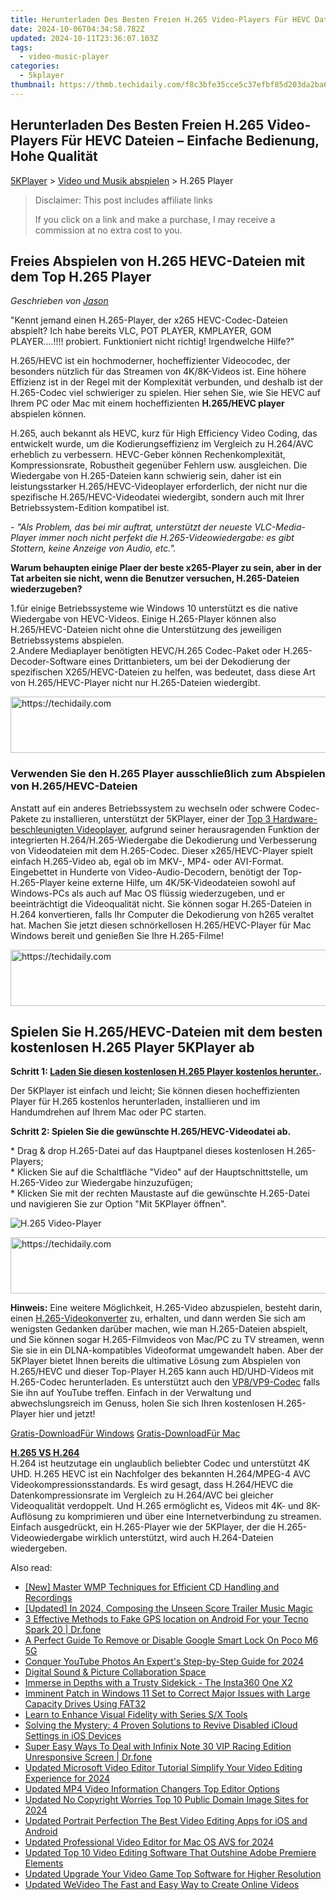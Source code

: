 ```yaml
---
title: Herunterladen Des Besten Freien H.265 Video-Players Für HEVC Dateien – Einfache Bedienung, Hohe Qualität
date: 2024-10-06T04:34:58.782Z
updated: 2024-10-11T23:36:07.103Z
tags:
  - video-music-player
categories:
  - 5kplayer
thumbnail: https://thmb.techidaily.com/f8c3bfe35cce5c37efbf85d203da2ba6c70ae952a01231a15536e05f0907b970.png
---
```


## Herunterladen Des Besten Freien H.265 Video-Players Für HEVC Dateien – Einfache Bedienung, Hohe Qualität

[5KPlayer](https://tools.techidaily.com/5kplayer/products/) \> [Video und Musik abspielen](https://tools.techidaily.com/5kplayer/video-music-player/) \> H.265 Player

>  Disclaimer: This post includes affiliate links
>
>  If you click on a link and make a purchase, I may receive a commission at no extra cost to you.
>

## Freies Abspielen von H.265 HEVC-Dateien mit dem Top H.265 Player

 _Geschrieben von [Jason](https://www.quora.com/profile/Jason-Copper-1)_

"Kennt jemand einen H.265-Player, der x265 HEVC-Codec-Dateien abspielt? Ich habe bereits VLC, POT PLAYER, KMPLAYER, GOM PLAYER....!!!! probiert. Funktioniert nicht richtig! Irgendwelche Hilfe?" 

H.265/HEVC ist ein hochmoderner, hocheffizienter Videocodec, der besonders nützlich für das Streamen von 4K/8K-Videos ist. Eine höhere Effizienz ist in der Regel mit der Komplexität verbunden, und deshalb ist der H.265-Codec viel schwieriger zu spielen. Hier sehen Sie, wie Sie HEVC auf Ihrem PC oder Mac mit einem hocheffizienten **H.265/HEVC player** abspielen können.

H.265, auch bekannt als HEVC, kurz für High Efficiency Video Coding, das entwickelt wurde, um die Kodierungseffizienz im Vergleich zu H.264/AVC erheblich zu verbessern. HEVC-Geber können Rechenkomplexität, Kompressionsrate, Robustheit gegenüber Fehlern usw. ausgleichen. Die Wiedergabe von H.265-Dateien kann schwierig sein, daher ist ein leistungsstarker H.265/HEVC-Videoplayer erforderlich, der nicht nur die spezifische H.265/HEVC-Videodatei wiedergibt, sondern auch mit Ihrer Betriebssystem-Edition kompatibel ist.

_\- "Als Problem, das bei mir auftrat, unterstützt der neueste VLC-Media-Player immer noch nicht perfekt die H.265-Videowiedergabe: es gibt Stottern, keine Anzeige von Audio, etc."._

**Warum behaupten einige Plaer der beste x265-Player zu sein, aber in der Tat arbeiten sie nicht, wenn die Benutzer versuchen, H.265-Dateien wiederzugeben?**

1.für einige Betriebssysteme wie Windows 10 unterstützt es die native Wiedergabe von HEVC-Videos. Einige H.265-Player können also H.265/HEVC-Dateien nicht ohne die Unterstützung des jeweiligen Betriebssystems abspielen.   
2.Andere Mediaplayer benötigten HEVC/H.265 Codec-Paket oder H.265-Decoder-Software eines Drittanbieters, um bei der Dekodierung der spezifischen X265/HEVC-Dateien zu helfen, was bedeutet, dass diese Art von H.265/HEVC-Player nicht nur H.265-Dateien wiedergibt.

<!-- affiliate ads begin -->
<a href="https://appsumo.8odi.net/c/5597632/2068416/7443" target="_top" id="2068416">
  <img src="//a.impactradius-go.com/display-ad/7443-2068416" border="0" alt="https://techidaily.com" width="728" height="90"/>
</a>
<img height="0" width="0" src="https://appsumo.8odi.net/i/5597632/2068416/7443" style="position:absolute;visibility:hidden;" border="0" />
<!-- affiliate ads end -->

### Verwenden Sie den H.265 Player ausschließlich zum Abspielen von H.265/HEVC-Dateien

Anstatt auf ein anderes Betriebssystem zu wechseln oder schwere Codec-Pakete zu installieren, unterstützt der 5KPlayer, einer der [Top 3 Hardware-beschleunigten Videoplayer](https://tools.techidaily.com/5kplayer/video-music-player/), aufgrund seiner herausragenden Funktion der integrierten H.264/H.265-Wiedergabe die Dekodierung und Verbesserung von Videodateien mit dem H.265-Codec. Dieser x265/HEVC-Player spielt einfach H.265-Video ab, egal ob im MKV-, MP4- oder AVI-Format. Eingebettet in Hunderte von Video-Audio-Decodern, benötigt der Top-H.265-Player keine externe Hilfe, um 4K/5K-Videodateien sowohl auf Windows-PCs als auch auf Mac OS flüssig wiederzugeben, und er beeinträchtigt die Videoqualität nicht. Sie können sogar H.265-Dateien in H.264 konvertieren, falls Ihr Computer die Dekodierung von h265 veraltet hat. Machen Sie jetzt diesen schnörkellosen H.265/HEVC-Player für Mac Windows bereit und genießen Sie Ihre H.265-Filme! 

<!-- affiliate ads begin -->
<a href="https://appsumo.8odi.net/c/5597632/2123734/7443" target="_top" id="2123734">
  <img src="//a.impactradius-go.com/display-ad/7443-2123734" border="0" alt="https://techidaily.com" width="728" height="90"/>
</a>
<img height="0" width="0" src="https://appsumo.8odi.net/i/5597632/2123734/7443" style="position:absolute;visibility:hidden;" border="0" />
<!-- affiliate ads end -->

## Spielen Sie H.265/HEVC-Dateien mit dem besten kostenlosen H.265 Player 5KPlayer ab

**Schritt 1: [Laden Sie diesen kostenlosen H.265 Player kostenlos herunter.](https://tools.techidaily.com/5kplayer/products/).** 

Der 5KPlayer ist einfach und leicht; Sie können diesen hocheffizienten Player für H.265 kostenlos herunterladen, installieren und im Handumdrehen auf Ihrem Mac oder PC starten. 

**Schritt 2: Spielen Sie die gewünschte H.265/HEVC-Videodatei ab.** 

\* Drag & drop H.265-Datei auf das Hauptpanel dieses kostenlosen H.265-Players;   
\* Klicken Sie auf die Schaltfläche "Video" auf der Hauptschnittstelle, um H.265-Video zur Wiedergabe hinzuzufügen;   
\* Klicken Sie mit der rechten Maustaste auf die gewünschte H.265-Datei und navigieren Sie zur Option "Mit 5KPlayer öffnen".

![H.265 Video-Player](https://www.5kplayer.com/video-music-player-de/../video-music-player/img/5kplayer-freeaacplayer-yxt-030601.jpg) 

<!-- affiliate ads begin -->
<a href="https://appsumo.8odi.net/c/5597632/2151868/7443" target="_top" id="2151868">
  <img src="//a.impactradius-go.com/display-ad/7443-2151868" border="0" alt="https://techidaily.com" width="600" height="90"/>
</a>
<img height="0" width="0" src="https://appsumo.8odi.net/i/5597632/2151868/7443" style="position:absolute;visibility:hidden;" border="0" />
<!-- affiliate ads end -->

**Hinweis:** Eine weitere Möglichkeit, H.265-Video abzuspielen, besteht darin, einen [H.265-Videokonverter](https://tools.techidaily.com/5kplayer/products/) zu, erhalten, und dann werden Sie sich am wenigsten Gedanken darüber machen, wie man H.265-Dateien abspielt, und Sie können sogar H.265-Filmvideos von Mac/PC zu TV streamen, wenn Sie sie in ein DLNA-kompatibles Videoformat umgewandelt haben. Aber der 5KPlayer bietet Ihnen bereits die ultimative Lösung zum Abspielen von H.265/HEVC und dieser Top-Player H.265 kann auch HD/UHD-Videos mit H.265-Codec herunterladen. Es unterstützt auch den [VP8/VP9-Codec](https://tools.techidaily.com/5kplayer/video-music-player/) falls Sie ihn auf YouTube treffen. Einfach in der Verwaltung und abwechslungsreich im Genuss, holen Sie sich Ihren kostenlosen H.265-Player hier und jetzt! 

[Gratis-DownloadFür Windows](https://tools.techidaily.com/5kplayer/products/) [Gratis-DownloadFür Mac](https://tools.techidaily.com/5kplayer/products/) 

[**H.265 VS H.264**](https://tools.techidaily.com/winxdvd/products/)  
 H.264 ist heutzutage ein unglaublich beliebter Codec und unterstützt 4K UHD. H.265 HEVC ist ein Nachfolger des bekannten H.264/MPEG-4 AVC Videokompressionsstandards. Es wird gesagt, dass H.264/HEVC die Datenkompressionsrate im Vergleich zu H.264/AVC bei gleicher Videoqualität verdoppelt. Und H.265 ermöglicht es, Videos mit 4K- und 8K-Auflösung zu komprimieren und über eine Internetverbindung zu streamen. Einfach ausgedrückt, ein H.265-Player wie der 5KPlayer, der die H.265-Videowiedergabe wirklich unterstützt, wird auch H.264-Dateien wiedergeben.

<ins class="adsbygoogle"
     style="display:block"
     data-ad-format="autorelaxed"
     data-ad-client="ca-pub-7571918770474297"
     data-ad-slot="1223367746"></ins>

<ins class="adsbygoogle"
     style="display:block"
     data-ad-client="ca-pub-7571918770474297"
     data-ad-slot="8358498916"
     data-ad-format="auto"
     data-full-width-responsive="true"></ins>

<span class="atpl-alsoreadstyle">Also read:</span>
<div><ul>
<li><a href="https://extra-guidance.techidaily.com/new-master-wmp-techniques-for-efficient-cd-handling-and-recordings/"><u>[New] Master WMP Techniques for Efficient CD Handling and Recordings</u></a></li>
<li><a href="https://fox-info.techidaily.com/updated-in-2024-composing-the-unseen-score-trailer-music-magic/"><u>[Updated] In 2024, Composing the Unseen Score Trailer Music Magic</u></a></li>
<li><a href="https://android-location.techidaily.com/3-effective-methods-to-fake-gps-location-on-android-for-your-tecno-spark-20-drfone-by-drfone-virtual/"><u>3 Effective Methods to Fake GPS location on Android For your Tecno Spark 20 | Dr.fone</u></a></li>
<li><a href="https://easy-unlock-android.techidaily.com/a-perfect-guide-to-remove-or-disable-google-smart-lock-on-poco-m6-5g-by-drfone-android/"><u>A Perfect Guide To Remove or Disable Google Smart Lock On Poco M6 5G</u></a></li>
<li><a href="https://article-helps.techidaily.com/conquer-youtube-photos-an-experts-step-by-step-guide-for-2024/"><u>Conquer YouTube Photos An Expert's Step-by-Step Guide for 2024</u></a></li>
<li><a href="https://extra-information.techidaily.com/digital-sound-and-picture-collaboration-space/"><u>Digital Sound & Picture Collaboration Space</u></a></li>
<li><a href="https://video-creation-software.techidaily.com/immerse-in-depths-with-a-trusty-sidekick-the-insta360-one-x2/"><u>Immerse in Depths with a Trusty Sidekick - The Insta360 One X2</u></a></li>
<li><a href="https://some-approaches.techidaily.com/imminent-patch-in-windows-11-set-to-correct-major-issues-with-large-capacity-drives-using-fat32/"><u>Imminent Patch in Windows 11 Set to Correct Major Issues with Large Capacity Drives Using FAT32</u></a></li>
<li><a href="https://games-able.techidaily.com/learn-to-enhance-visual-fidelity-with-series-sx-tools/"><u>Learn to Enhance Visual Fidelity with Series S/X Tools</u></a></li>
<li><a href="https://fox-that.techidaily.com/solving-the-mystery-4-proven-solutions-to-revive-disabled-icloud-settings-in-ios-devices/"><u>Solving the Mystery: 4 Proven Solutions to Revive Disabled iCloud Settings in iOS Devices</u></a></li>
<li><a href="https://howto.techidaily.com/super-easy-ways-to-deal-with-infinix-note-30-vip-racing-edition-unresponsive-screen-drfone-by-drfone-fix-android-problems-fix-android-problems/"><u>Super Easy Ways To Deal with Infinix Note 30 VIP Racing Edition Unresponsive Screen | Dr.fone</u></a></li>
<li><a href="https://video-creation-software.techidaily.com/updated-microsoft-video-editor-tutorial-simplify-your-video-editing-experience-for-2024/"><u>Updated Microsoft Video Editor Tutorial Simplify Your Video Editing Experience for 2024</u></a></li>
<li><a href="https://video-creation-software.techidaily.com/updated-mp4-video-information-changers-top-editor-options/"><u>Updated MP4 Video Information Changers Top Editor Options</u></a></li>
<li><a href="https://video-creation-software.techidaily.com/updated-no-copyright-worries-top-10-public-domain-image-sites-for-2024/"><u>Updated No Copyright Worries Top 10 Public Domain Image Sites for 2024</u></a></li>
<li><a href="https://video-creation-software.techidaily.com/updated-portrait-perfection-the-best-video-editing-apps-for-ios-and-android/"><u>Updated Portrait Perfection The Best Video Editing Apps for iOS and Android</u></a></li>
<li><a href="https://video-creation-software.techidaily.com/updated-professional-video-editor-for-mac-os-avs-for-2024/"><u>Updated Professional Video Editor for Mac OS AVS for 2024</u></a></li>
<li><a href="https://video-creation-software.techidaily.com/updated-top-10-video-editing-software-that-outshine-adobe-premiere-elements/"><u>Updated Top 10 Video Editing Software That Outshine Adobe Premiere Elements</u></a></li>
<li><a href="https://video-creation-software.techidaily.com/updated-upgrade-your-video-game-top-software-for-higher-resolution/"><u>Updated Upgrade Your Video Game Top Software for Higher Resolution</u></a></li>
<li><a href="https://video-creation-software.techidaily.com/updated-wevideo-the-fast-and-easy-way-to-create-online-videos/"><u>Updated WeVideo The Fast and Easy Way to Create Online Videos</u></a></li>
</ul></div>

